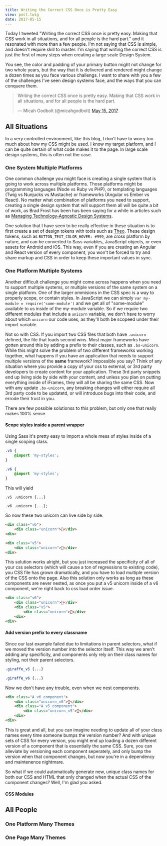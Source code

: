 ```yaml
---
title: Writing the Correct CSS Once is Pretty Easy
view: post.twig
date: 2017-05-15
---
```


Today I tweeted "Writing the correct CSS once is pretty easy.  Making that CSS work in all situations, and for all people is the hard part." and it resonated with more than a few people. I'm not saying that CSS is simple, and doesn't require skill to master. I'm saying that writing the correct CSS is just the first of many steps when creating a large scale Design System. 

You see, the color and padding of your primary button might not change for two whole years, but the way that it is delivered and rendered might change a dozen times as you face various challengs. I want to share with you a few of the challenges I've seen design systems face, and the ways that you can conquere them.

<blockquote class="twitter-tweet" data-lang="en"><p lang="en" dir="ltr">Writing the correct CSS once is pretty easy.  Making that CSS  work in all situations, and for all people is the hard part.</p>&mdash; Micah Godbolt (@micahgodbolt) <a href="https://twitter.com/micahgodbolt/status/864260989629353985">May 15, 2017</a></blockquote>
<script async src="//platform.twitter.com/widgets.js" charset="utf-8"></script>


## All Situations

In a very controlled environment, like this blog, I don't have to worry too much about how my CSS might be used. I know my target platform, and I can be quite certain of what code makes it to the page. In large scale design systems, this is often not the case.

### One System Multiple Platforms

One common challenge you might face is creating a single system that is going to work across multiple platforms. Those platforms might be programming languages (Node vs Ruby vs PHP), or templating languages (Twig vs Nunjucks vs Mustache) or frameworks (Angular vs Ember vs React). No matter what combination of platforms you need to support, creating a single design system that will support them all will be quite a bit of work, as Brad Frost has been has been saying for a while in articles such as [Managing Technology-Agnostic Design Systems](http://bradfrost.com/blog/post/managing-technology-agnostic-design-systems/).

One solution that I have seen to be really effective in these situation is to first create a set of design tokens with tools such as [Theo](https://github.com/salesforce-ux/theo). These design tokens, such as `BUTTON_TEXT_COLOR_HOVER: #999`, are cross platform by nature, and can be converted to Sass variables, JavaScript objects, or even assets for Android and iOS. This way, even if you are creating an Angular and React version of every component, you won't be forced to try and share markup and CSS in order to keep these important values in sync.

### One Platform Multiple Systems

Another difficult challenge you might come across happens when you need to support multiple systems, or multiple versions of the same system on a single platform. One of the larger ommisions in the CSS spec is a way to properly scope, or contain styles. In JavaScript we can simply `var my-module = require('some-module')` and we get all of "some-module" available to us inside of the my-module variable. So if we require two different modules that include a `unicorn` variable, we don't have to worry about which `unicorn` our code uses, as they'll both be scopeed under their import variable. 

Not so with CSS. If you import two CSS files that both have `.unicorn` defined, the file that loads second wins. Most major frameworks have gotten around this by adding a prefix to their classes, such as `.bs-unicorn`. While this might solve the problem of two different frameworks working together, what happens if you have an application that needs to support multiple versions of the __same__ framework? Impossible you say? Think of any situation where you provide a copy of your css to external, or 3rd party developers to create content for your application. These 3rd party snippets end up living side by side with your content, and unless you plan on putting everything inside of iFrames, they will all be sharing the same CSS. Now with any update `.bs-unicorn`, any breaking changes will either require all 3rd party code to be updatetd, or will introduce bugs into their code, and errode their trust in you.

There are few possible solutionss to this problem, but only one that really makes 100% sense.

#### Scope styles inside a parent wrapper

Using Sass it's pretty easy to import a whole mess of styles inside of a single scoping class.

```sass
.v5 {
    @import 'my-styles';
}

.v6 {
    @import 'my-styles';
}
```

This will yield

```
.v5 .unicorn {...}

.v6 .unicorn {...};

```

So now these two unicorn can live side by side.

```html
<div class="v6">
    <div class="unicorn">🦄</div>
<div>

<div class="v5">
    <div class="unicorn">🦄</div>
<div>

```

This solution works alright, but you just increased the specificity of all of your css selectors (which will cause a ton of regressions to existing code), you CSS file has grown dramatically, and you have to load multiple version of the CSS onto the page. Also this solution only works as long as these components are never nested, as once you put a v5 unicorn inside of a v6 component, we're right back to css load order issue.

```html
<div class="v6">
    <div class="unicorn">🦄</div>
    <div class="v5">
        <div class="unicorn">🦄</div>
    <div>
<div>

```

#### Add version prefix to every classname

Since our last example failed due to limitations in parent selectors, what if we moved the version number into the selector itself. This way we aren't adding any specificity, and components only rely on their class names for styling, not their parent selectors.

```css
.giraffe_v5 {...}

.giraffe_v6 {...}
```

Now we don't have any trouble, even when we nest components.


```html
<div class="A_v6_component">
    <div class="unicorn_v6">🦄</div>
    <div class="A_v5_component">
        <div class="unicorn_v5">🦄</div>
    <div>
<div>
```

This is great and all, but you can imagine needing to update all of your class names every time someone bumps the version number? And with  unique sets of CSS for every version, you might end up loading a dozen different version of a component that is essentially the same CSS. Sure, you can alleviate by versioning each component seperately, and only bump the version when that component changes, but now you're in a dependency and maintenence nightmare. 

So what if we could automatically generate new, unique class names for both our CSS and HTML that only changed when the actual CSS of the component changes? Well, I'm glad you asked.

#### CSS Modules  




## All People


### 

### One Platform Many Themes

### One Page Many Themes


### 